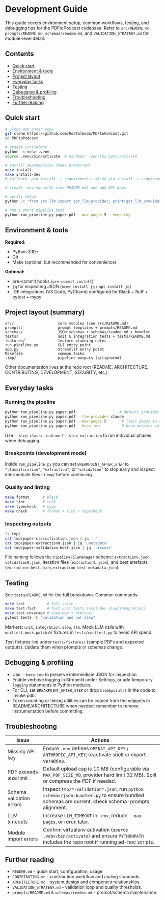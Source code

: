 # Development Guide

This guide covers environment setup, common workflows, testing, and debugging tips for the PDFtoPodcast codebase. Refer to `src/README.md`, `prompts/README.md`, `schemas/readme.md`, and `VALIDATION_STRATEGY.md` for module-level detail.

## Contents
- [Quick start](#quick-start)
- [Environment & tools](#environment--tools)
- [Project layout](#project-layout)
- [Everyday tasks](#everyday-tasks)
- [Testing](#testing)
- [Debugging & profiling](#debugging--profiling)
- [Troubleshooting](#troubleshooting)
- [Further reading](#further-reading)

## Quick start
```bash
# clone and enter repo
git clone https://github.com/RobTolboom/PDFtoPodcast.git
cd PDFtoPodcast

# create virtualenv
python -m venv .venv
source .venv/bin/activate  # Windows: .venv\Scripts\activate

# install dependencies (make preferred)
make install
make install-dev
# fallback: pip install -r requirements.txt && pip install -r requirements-dev.txt

# create .env manually (see README.md) and add API keys

# verify setup
python -c "from src.llm import get_llm_provider; print(get_llm_provider('openai'))"

# run a short pipeline test
python run_pipeline.py paper.pdf --max-pages 5 --keep-tmp
```

## Environment & tools
**Required:**
- Python 3.10+
- Git
- Make (optional but recommended for convenience)

**Optional:**
- pre-commit hooks (`pre-commit install`)
- `jq` for inspecting JSON (`brew install jq` / `apt install jq`)
- IDE integrations (VS Code, PyCharm) configured for Black + Ruff + pytest + mypy

## Project layout (summary)
```
src/                    core modules (see src/README.md)
prompts/                prompt templates + prompts/README.md
schemas/                JSON schemas + schemas/readme.md + bundler
tests/                  unit & integration tests + tests/README.md
features/               feature planning notes
run_pipeline.py         CLI entry point
app.py                  Streamlit entry point
Makefile                common tasks
.tmp/                   pipeline outputs (gitignored)
```
Other documentation lives at the repo root (README, ARCHITECTURE, CONTRIBUTING, DEVELOPMENT, SECURITY, etc.).

## Everyday tasks
### Running the pipeline
```bash
python run_pipeline.py paper.pdf                    # default provider (OpenAI)
python run_pipeline.py paper.pdf --llm-provider claude
python run_pipeline.py paper.pdf --max-pages 5       # limit pages to save tokens
python run_pipeline.py paper.pdf --keep-tmp          # keep outputs in tmp/
```
Use `--step classification` / `--step extraction` to run individual phases when debugging.

### Breakpoints (development mode)
Inside `run_pipeline.py` you can set `BREAKPOINT_AFTER_STEP` to `"classification"`, `"extraction"`, or `"validation"` to stop early and inspect intermediate files in `tmp/` before continuing.

### Quality and linting
```bash
make format      # black
make lint        # ruff
make typecheck   # mypy
make check       # format + lint + typecheck
```

### Inspecting outputs
```bash
ls tmp/
cat tmp/paper-classification.json | jq '.'
cat tmp/paper-extraction0.json | jq '.metadata'
cat tmp/paper-validation-best.json | jq '.issues'
```
File naming follows the `PipelineFileManager` scheme: `extraction0.json`, `validation0.json`, iteration files (`extraction1.json`), and best artefacts (`extraction-best.json`, `extraction-best-metadata.json`).

## Testing
See `tests/README.md` for the full breakdown. Common commands:
```bash
make test          # full suite
make test-fast     # fast unit tests (excludes slow/integration)
make test-coverage # coverage + htmlcov/
pytest tests -k "validation and not slow"
```
Markers: `unit`, `integration`, `slow`, `llm`. Mock LLM calls with `unittest.mock.patch` or fixtures in `tests/conftest.py` to avoid API spend.

Test fixtures live under `tests/fixtures/` (sample PDFs and expected outputs). Update them when prompts or schemas change.

## Debugging & profiling
- Use `--keep-tmp` to preserve intermediate JSON for inspection.
- Enable verbose logging in Streamlit under Settings, or add temporary `logging` statements in Python modules.
- For CLI, set `BREAKPOINT_AFTER_STEP` or drop `breakpoint()` in the code to invoke pdb.
- Token counting or timing utilities can be copied from the snippets in README/ARCHITECTURE when needed; remember to remove instrumentation before committing.

## Troubleshooting
| Issue | Actions |
|-------|---------|
| Missing API key | Ensure `.env` defines `OPENAI_API_KEY` / `ANTHROPIC_API_KEY`; reactivate shell or export variables. |
| PDF exceeds size limit | Default upload cap is 10 MB (configurable via `MAX_PDF_SIZE_MB`, provider hard limit 32 MB). Split or compress the PDF if needed. |
| Schema validation errors | Inspect `tmp/*-validation*.json`, run `python schemas/json-bundler.py` to ensure bundled schemas are current, check schema-prompts alignment. |
| LLM timeouts | Increase `LLM_TIMEOUT` in `.env`, reduce `--max-pages`, or rerun later. |
| Module import errors | Confirm virtualenv activation (`source .venv/bin/activate`) and ensure `PYTHONPATH` includes the repo root if running ad-hoc scripts. |

## Further reading
- `README.md` - quick start, configuration, usage.
- `CONTRIBUTING.md` - contribution workflow and coding standards.
- `ARCHITECTURE.md` - system design and component relationships.
- `VALIDATION_STRATEGY.md` - validation loop and quality thresholds.
- `prompts/README.md` & `schemas/readme.md` - prompt/schema maintenance.
